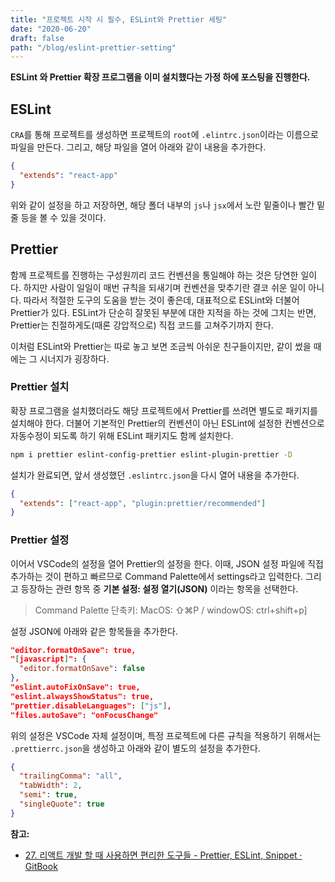 ```yaml
---
title: "프로젝트 시작 시 필수, ESLint와 Prettier 세팅"
date: "2020-06-20"
draft: false
path: "/blog/eslint-prettier-setting"
---
```


**ESLint 와 Prettier 확장 프로그램을 이미 설치했다는 가정 하에 포스팅을 진행한다.**

## ESLint
`CRA`를 통해 프로젝트를 생성하면 프로젝트의 `root`에 `.elintrc.json`이라는 이름으로 파일을 만든다. 그리고, 해당 파일을 열어 아래와 같이 내용을 추가한다.

```json
{
  "extends": "react-app"
}
```

위와 같이 설정을 하고 저장하면, 해당 폴더 내부의 `js`나 `jsx`에서 노란 밑줄이나 빨간 밑줄 등을 볼 수 있을 것이다.

## Prettier
함께 프로젝트를 진행하는 구성원끼리 코드 컨벤션을 통일해야 하는 것은 당연한 일이다. 하지만 사람이 일일이 매번 규칙을 되새기며 컨벤션을 맞추기란 결코 쉬운 일이 아니다. 따라서 적절한 도구의 도움을 받는 것이 좋은데, 대표적으로 ESLint와 더불어 Prettier가 있다. ESLint가 단순히 잘못된 부분에 대한 지적을 하는 것에 그치는 반면, Prettier는 친절하게도(때론 강압적으로) 직접 코드를 고쳐주기까지 한다.

이처럼 ESLint와 Prettier는 따로 놓고 보면 조금씩 아쉬운 친구들이지만, 같이 썼을 때에는 그 시너지가 굉장하다.

### Prettier 설치
확장 프로그램을 설치했더라도 해당 프로젝트에서 Prettier를 쓰려면 별도로 패키지를 설치해야 한다. 더불어 기본적인 Prettier의 컨벤션이 아닌 ESLint에 설정한 컨벤션으로 자동수정이 되도록 하기 위해 ESLint 패키지도 함께 설치한다.

```bash
npm i prettier eslint-config-prettier eslint-plugin-prettier -D
```

설치가 완료되면, 앞서 생성했던 `.eslintrc.json`을 다시 열어 내용을 추가한다.

```json
{
  "extends": ["react-app", "plugin:prettier/recommended"]
}
```

### Prettier 설정
이어서 VSCode의 설정을 열어 Prettier의 설정을 한다. 이때, JSON 설정 파일에 직접 추가하는 것이 편하고 빠르므로 Command Palette에서 settings라고 입력한다. 그리고 등장하는 관련 항목 중 **기본 설정: 설정 열기(JSON)** 이라는 항목을 선택한다.
> Command Palette 단축키: MacOS: ⇧⌘P / windowOS: ctrl+shift+p]

설정 JSON에 아래와 같은 항목들을 추가한다.

```json
"editor.formatOnSave": true,
"[javascript]": {
  "editor.formatOnSave": false
},
"eslint.autoFixOnSave": true,
"eslint.alwaysShowStatus": true,
"prettier.disableLanguages": ["js"],
"files.autoSave": "onFocusChange"
```

위의 설정은 VSCode 자체 설정이며, 특정 프로젝트에 다른 규칙을 적용하기 위해서는 `.prettierrc.json`을 생성하고 아래와 같이 별도의 설정을 추가한다.

```json
{
  "trailingComma": "all",
  "tabWidth": 2,
  "semi": true,
  "singleQuote": true
}
```

**참고:**
- [27. 리액트 개발 할 때 사용하면 편리한 도구들 - Prettier, ESLint, Snippet · GitBook](https://react.vlpt.us/basic/27-useful-tools.html)